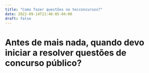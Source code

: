 ```yaml
---
title: "Como fazer questões no tecconcursos?"
date: 2022-09-14T21:46:05-04:00
draft: false
---
```

# Antes de mais nada, quando devo iniciar a resolver questões de concurso público?



